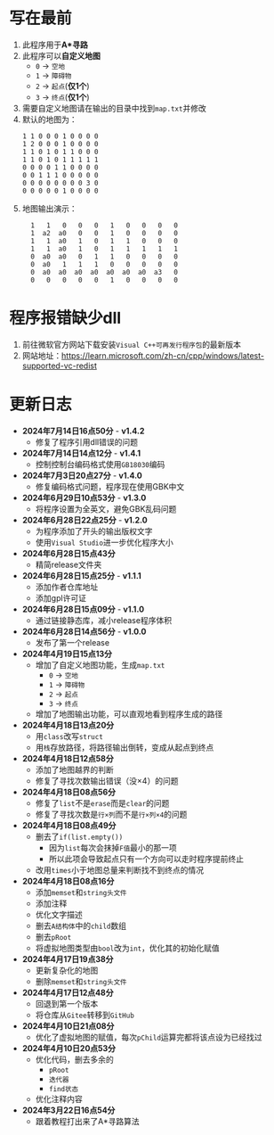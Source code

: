 # 写在最前

1. 此程序用于**A*寻路**
2. 此程序可以**自定义地图**
	- ```0``` -> ```空地```
	- ```1``` -> ```障碍物```
	- ```2``` -> ```起点```(**仅1个**)
	- ```3``` -> ```终点```(**仅1个**)
3. 需要自定义地图请在输出的目录中找到```map.txt```并修改
4. 默认的地图为：
   ```
   1 1 0 0 0 1 0 0 0 0 
   1 2 0 0 0 1 0 0 0 0 
   1 1 0 1 0 1 1 0 0 0 
   1 1 0 1 0 1 1 1 1 1 
   0 0 0 0 1 1 0 0 0 0 
   0 0 1 1 1 0 0 0 0 0 
   0 0 0 0 0 0 0 0 3 0 
   0 0 0 0 0 1 0 0 0 0
   ```
5. 地图输出演示：
   ```
     1   1   0   0   0   1   0   0   0   0
     1  a2  a0   0   0   1   0   0   0   0
     1   1  a0   1   0   1   1   0   0   0
     1   1  a0   1   0   1   1   1   1   1
     0  a0  a0   0   1   1   0   0   0   0
     0  a0   1   1   1   0   0   0   0   0
     0  a0  a0  a0  a0  a0  a0  a0  a3   0
     0   0   0   0   0   1   0   0   0   0
   ```

# 程序报错缺少dll

1. 前往微软官方网站下载安装```Visual C++可再发行程序包```的最新版本
2. 网站地址：<https://learn.microsoft.com/zh-cn/cpp/windows/latest-supported-vc-redist>

# 更新日志

- **2024年7月14日16点50分** - **v1.4.2**
	- 修复了程序引用dll错误的问题
- **2024年7月14日14点12分** - **v1.4.1**
	- 控制控制台编码格式使用```GB18030```编码
- **2024年7月3日20点27分** - **v1.4.0**
	- 修复编码格式问题，程序现在使用GBK中文
- **2024年6月29日10点53分** - **v1.3.0**
	- 将程序设置为全英文，避免GBK乱码问题
- **2024年6月28日22点25分**  - **v1.2.0**
	- 为程序添加了开头的输出版权文字
	- 使用```Visual Studio```进一步优化程序大小
- **2024年6月28日15点43分**
	- 精简release文件夹
- **2024年6月28日15点25分** - **v1.1.1**
	- 添加作者仓库地址
	- 添加gpl许可证
- **2024年6月28日15点09分**  - **v1.1.0**
	- 通过链接静态库，减小release程序体积
- **2024年6月28日14点56分** - **v1.0.0**
	- 发布了第一个release
- **2024年4月19日15点13分**
	- 增加了自定义地图功能，生成```map.txt```
		- ```0``` -> ```空地```
		- ```1``` -> ```障碍物```
		- ```2``` -> ```起点```
		- ```3``` -> ```终点```
	- 增加了地图输出功能，可以直观地看到程序生成的路径
- **2024年4月18日13点20分**
	- 用```class```改写```struct```
	- 用```栈```存放路径，将路径输出倒转，变成从起点到终点
- **2024年4月18日12点58分**
	- 添加了地图越界的判断
	- 修复了寻找次数输出错误（没×4）的问题
- **2024年4月18日08点56分**
	- 修复了```list```不是```erase```而是```clear```的问题
	- 修复了寻找次数是```行×列```而不是```行×列×4```的问题
- **2024年4月18日08点49分**
	- 删去了```if(list.empty())```
		- 因为```list```每次会抹掉```F值```最小的那一项
		- 所以此项会导致起点只有一个方向可以走时程序提前终止
	- 改用```times```小于地图总量来判断找不到终点的情况
- **2024年4月18日08点16分**
	- 添加```memset```和```string头文件```
	- 添加注释
	- 优化文字描述
	- 删去```A结构体```中的```child```数组
	- 删去```pRoot```
	- 将虚拟地图类型由```bool```改为```int```，优化其的初始化赋值
- **2024年4月17日19点38分**
	- 更新复杂化的地图
	- 删除```memset```和```string头文件```
- **2024年4月17日12点48分**
	- 回退到第一个版本
	- 将仓库从```Gitee```转移到```GitHub```
- **2024年4月10日21点08分**
	- 优化了虚拟地图的赋值，每次```pChild```运算完都将该点设为已经找过
- **2024年4月10日20点53分**
	- 优化代码，删去多余的
		- ```pRoot```
		- ```迭代器```
		- ```find状态```
	- 优化注释内容
- **2024年3月22日16点54分**
	- 跟着教程打出来了A*寻路算法

